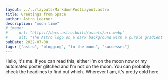 ```yaml
---
layout: ../../layouts/MarkdownPostLayout.astro
title: Greetings from Space
author: Astro Learner
description: "moon time"
# image:
#     url: "https://docs.astro.build/assets/arc.webp"
#     alt: "The Astro logo on a dark background with a purple gradient arc."
pubDate: 2022-07-08
tags: ["astro", "blogging", "to the moon", "successes"]
---
```


Hello, it's me. If you can read this, either I'm on the moon now or my automated poster glitched and I'm not on the moon. You can probably check the headlines to find out which. Wherever I am, it's pretty cold here. 
